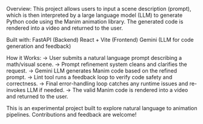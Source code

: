Overview:
This project allows users to input a scene description (prompt), which is then interpreted by a large language model (LLM) to generate Python code using the Manim animation library. The generated code is rendered into a video and returned to the user.

Built with:
FastAPI (Backend)
React + Vite (Frontend)
Gemini (LLM for code generation and feedback)

How it Works:
-> User submits a natural language prompt describing a math/visual scene.
-> Prompt refinement system cleans and clarifies the request.
-> Gemini LLM generates Manim code based on the refined prompt.
-> Lint tool runs a feedback loop to verify code safety and correctness.
-> Final error-handling loop catches any runtime issues and re-invokes LLM if needed.
-> The valid Manim code is rendered into a video and returned to the user.

This is an experimental project built to explore natural language to animation pipelines. Contributions and feedback are welcome!
